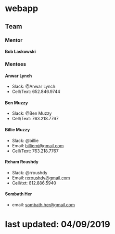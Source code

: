 # webapp


## Team

### Mentor 
#### Bob Laskowski

### Mentees 

#### Anwar Lynch
* Slack: @Anwar Lynch
* Cell/Text: 652.846.9744

#### Ben Muzzy
* Slack: @Ben Muzzy
* Cell/Text: 763.218.7767

#### Billie Muzzy 
* Slack: @billie 
* Email: billiemj@gmail.com
* Cell/Text: 763.218.7767

#### Reham Roushdy
 * Slack: @rroushdy
 * Email: reroushdy@gmail.com
 * Cell/txt: 612.886.5940

#### Sombath Her  
* email: sombath.her@gmail.com

# last updated: 04/09/2019

